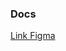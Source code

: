 ### Docs

[Link Figma](https://www.figma.com/file/qONPcQQAbXWdXnhBJFKBoP/B%C3%A0i-t%E1%BA%ADp?node-id=22%3A5)
